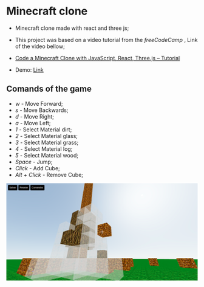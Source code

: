 # Minecraft clone

- Minecraft clone made with react and three js;

- This project was based on a video tutorial from the <i> freeCodeCamp </i>, Link of the video bellow;

- <a href="https://www.youtube.com/watch?v=qpOZup_3P_A&t=2653s"> Code a Minecraft Clone with JavaScript, React, Three.js – Tutorial </a>

- Demo: <a href='https://minecraft-clone-three-c7ecfbizv-gabrielrochasouza.vercel.app/'> Link </a>

## Comands of the game

- <i> w </i> - Move Forward;
- <i> s </i> - Move Backwards;
- <i> d </i> - Move Right;
- <i> a </i> - Move Left;
- <i> 1 </i> - Select Material dirt;
- <i> 2 </i> - Select Material glass;
- <i> 3 </i> - Select Material grass;
- <i> 4 </i> - Select Material log;
- <i> 5 </i> - Select Material wood;
- <i> Space </i> - Jump;
- <i> Click </i> - Add Cube;
- <i> Alt + Click </i> - Remove Cube;


<img src='./minecraft-img.png' alt='minecraft' />

